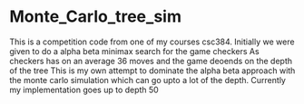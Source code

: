 # Monte_Carlo_tree_sim

This is a competition code from one of my courses csc384. Initially we were given to do a alpha beta minimax search for the game checkers
As checkers has on an average 36 moves and the game deoends on the depth of the tree
This is my own attempt to dominate the alpha beta approach with the monte carlo simulation
which can go upto a lot of the depth. Currently my implementation goes up to depth 50
